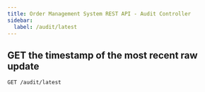 ```yaml
---
title: Order Management System REST API - Audit Controller
sidebar:
  label: /audit/latest
---
```


## GET the timestamp of the most recent raw update

`GET /audit/latest`
